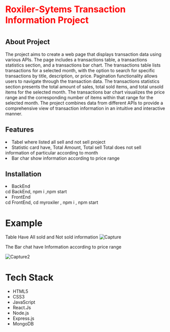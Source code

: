 <h1 style="color:red">Roxiler-Sytems Transaction Information Project<h1/>
  
## About Project
The project aims to create a web page that displays transaction data using various APIs. The page includes a transactions table, a transactions statistics section, and a transactions bar chart. The transactions table lists transactions for a selected month, with the option to search for specific transactions by title, description, or price. Pagination functionality allows users to navigate through the transaction data. The transactions statistics section presents the total amount of sales, total sold items, and total unsold items for the selected month. The transactions bar chart visualizes the price range and the corresponding number of items within that range for the selected month. The project combines data from different APIs to provide a comprehensive view of transaction information in an intuitive and interactive manner.
## Features
<li>Tabel where listed all sell and not sell project </li>
<li>Statistic card have, Total Amount, Total sell Total does not sell information of particular according to month  </li>
<li>Bar char show information according to price range</li>

## Installation 
<li>BackEnd</li>
cd BackEnd, npm i ,npm start
<li>FrontEnd</li>
cd FrontEnd,
cd myroxiler ,
npm i ,
npm start

# Example 
Table Have All sold and Not sold information 
![Capture](https://github.com/Ashukla011/RoxilerSytems/assets/101566216/b9b4ddb7-77b8-425a-b3bc-771b196b13e7)

The Bar chat have Information according to price range 

![Capture2](https://github.com/Ashukla011/RoxilerSytems/assets/101566216/8fd874e0-7884-4865-abe9-465fac18b61e)

# Tech Stack
- HTML5
- CSS3
- JavaScript
- React.Js
- Node.js
- Express.js
- MongoDB
